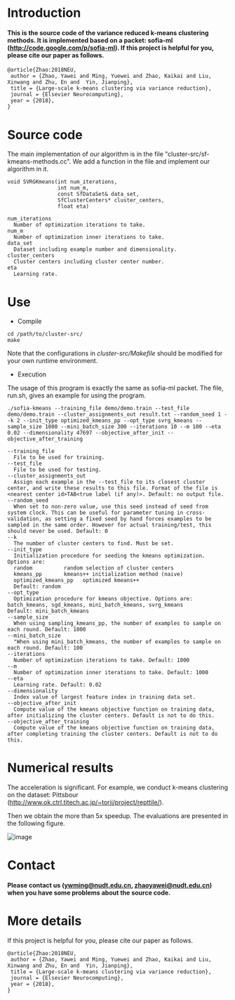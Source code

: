 # Introduction
#### This is the source code of the variance reduced k-means clustering methods. It is implemented based on a packet: sofia-ml (http://code.google.com/p/sofia-ml). If this project is helpful for you, please cite our paper as follows.
``` 
@article{Zhao:2018NEU,
 author = {Zhao, Yawei and Ming, Yuewei and Zhao, Kaikai and Liu, Xinwang and Zhu, En and  Yin, Jianping},
 title = {Large-scale k-means clustering via variance reduction},
 journal = {Elsevier Neurocomputing},
 year = {2018},
}
```

# Source code

The main implementation of our algorithm is in the file "cluster-src/sf-kmeans-methods.cc". We add a function in the file and implement our algorithm in it.
```
void SVRGKmeans(int num_iterations,
                int num_m,
                const SfDataSet& data_set,
                SfClusterCenters* cluster_centers,
                float eta)
```
```
num_iterations
  Number of optimization iterations to take.
num_m
  Number of optimization inner iterations to take.
data_set
  Dataset including example number and dimensionality.
cluster_centers
  Cluster centers including cluster center number.
eta
  Learning rate.
```
# Use

* Compile
```
cd /path/to/cluster-src/
make
```
Note that the configurations in *cluster-src/Makefile* should be modified for your own runtime environment. 

* Execution

The usage of this program is exactly the same as sofia-ml packet. The file, run.sh, gives an example for using the program. 
```
./sofia-kmeans --training_file demo/demo.train --test_file demo/demo.train --cluster_assignments_out result.txt --random_seed 1 --k 2 --init_type optimized_kmeans_pp --opt_type svrg_kmeans --sample_size 1000 --mini_batch_size 300 --iterations 10 --m 100 --eta 0.02 --dimensionality 47697 --objective_after_init --objective_after_training
```
```
--training_file
  File to be used for training.
--test_file
  File to be used for testing.
--cluster_assignments_out
  Assign each example in the --test_file to its closest cluster center, and write these results to this file. Format of the file is <nearest center id>TAB<true label (if any)>. Default: no output file.
--random_seed
  When set to non-zero value, use this seed instead of seed from system clock. This can be useful for parameter tuning in cross-validation, as setting a fixed seed by hand forces examples to be sampled in the same order. However for actual training/test, this should never be used. Default: 0
--k
  The number of cluster centers to find. Must be set.
--init_type
  Initialization procedure for seeding the kmeans optimization. Options are:
  random          random selection of cluster centers
  kmeans_pp       kmeans++ initialization method (naive)
  optimized_kmeans_pp   optimized kmeans++
  Default: random
--opt_type
  Optimization procedure for kmeans objective. Options are: batch_kmeans, sgd_kmeans, mini_batch_kmeans, svrg_kmeans
Default: mini_batch_kmeans
--sample_size
  When using sampling_kmeans_pp, the number of examples to sample on each round. Default: 1000
--mini_batch_size
  "When using mini_batch_kmeans, the number of examples to sample on each round. Default: 100
--iterations
  Number of optimization iterations to take. Default: 1000
--m
  Number of optimization inner iterations to take. Default: 1000
--eta
  Learning rate. Default: 0.02
--dimensionality
  Index value of largest feature index in training data set.
--objective_after_init
  Compute value of the kmeans objective function on training data, after initializing the cluster centers. Default is not to do this.
--objective_after_training
  Compute value of the kmeans objective function on training data, after completing training the cluster centers. Default is not to do this.
```

# Numerical results
The acceleration is significant. For example, we conduct k-means clustering on the dataset: Pittsbour (http://www.ok.ctrl.titech.ac.jp/~torii/project/repttile/).

Then we obtain the more than 5x speedup. The evaluations are presented in the following figure.

 ![image](https://github.com/YaweiZhao/VRKM_sofia-ml/blob/master/images/figure_cp_pitts-1.png)


# Contact
#### Please contact us (ywming@nudt.edu.cn, zhaoyawei@nudt.edu.cn) when you have some problems about the source code.

# More details
If this project is helpful for you, please cite our paper as follows.
```
@article{Zhao:2018NEU,
 author = {Zhao, Yawei and Ming, Yuewei and Zhao, Kaikai and Liu, Xinwang and Zhu, En and  Yin, Jianping},
 title = {Large-scale k-means clustering via variance reduction},
 journal = {Elsevier Neurocomputing},
 year = {2018},
}
```
